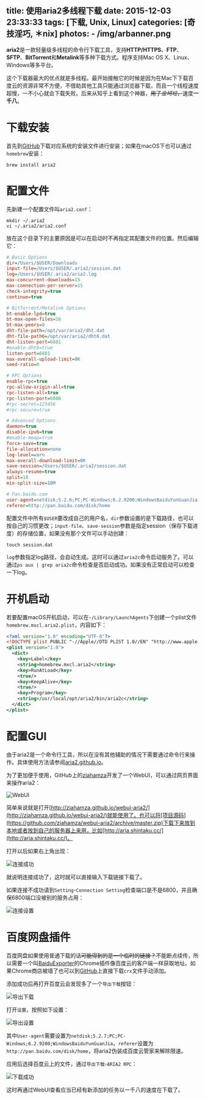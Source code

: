 title: 使用aria2多线程下载
date: 2015-12-03 23:33:33
tags: [下载, Unix, Linux]
categories: [奇技淫巧, ＊nix]
photos: 
	- /img/arbanner.png
---
**aria2**是一款轻量级多线程的命令行下载工具，支持**HTTP/HTTPS**、**FTP**、**SFTP**、**BitTorrent**和**Metalink**等多种下载方式。程序支持Mac OS X、Linux、Windows等多平台。

这个下载器最大的优点就是多线程。最开始接触它的时候是因为在Mac下下载百度云的资源非常不方便，不借助其他工具只能通过浏览器下载，而且一个线程速度超慢，一不小心就会下载失败。后来从知乎上看到这个神器，~~用了*金坷垃*，~~速度**一千八**。

# 下载安装
首先到[GitHub](https://github.com/tatsuhiro-t/aria2/releases)下载对应系统的安装文件进行安装；如果在macOS下也可以通过`homebrew`安装：

	brew install aria2

# 配置文件
先新建一个配置文件叫`aria2.conf`：

	mkdir ~/.aria2
	vi ~/.aria2/aria2.conf
	
放在这个目录下的主要原因是可以在启动时不再指定其配置文件的位置。然后编辑它：

```ini
# Basic Options
dir=/Users/$USER/Downloads
input-file=/Users/$USER/.aria2/session.dat
log=/Users/$USER/.aria2/aria2.log
max-concurrent-downloads=15
max-connection-per-server=15
check-integrity=true
continue=true

# BitTorrent/Metalink Options
bt-enable-lpd=true
bt-max-open-files=16
bt-max-peers=8
dht-file-path=/opt/var/aria2/dht.dat
dht-file-path6=/opt/var/aria2/dht6.dat
dht-listen-port=6801
#enable-dht6=true
listen-port=6801
max-overall-upload-limit=0K
seed-ratio=0

# RPC Options
enable-rpc=true
rpc-allow-origin-all=true
rpc-listen-all=true
rpc-listen-port=6800
#rpc-secret=123456
#rpc-secure=true

# Advanced Options
daemon=true
disable-ipv6=true
#enable-mmap=true
force-save=true
file-allocation=none
log-level=warn
max-overall-download-limit=0K
save-session=/Users/$USER/.aria2/session.dat
always-resume=true
split=10
min-split-size=10M

# Pan.baidu.com
user-agent=netdisk;5.2.6;PC;PC-Windows;6.2.9200;WindowsBaiduYunGuanJia
referer=http://pan.baidu.com/disk/home
```
配置文件中所有`$USER`要改成自己的用户名，`dir`参数设置的是下载路径，也可以按自己的习惯更改；`input-file`、`save-session`参数是指定session（保存下载进度）的存储位置，如果没有那个文件可以手动创建：

	touch session.dat

`log`参数指定log路径，会自动生成。这时可以通过`aria2c`命令启动服务了。可以通过`ps aux | grep aria2c`命令检查是否启动成功。如果没有正常启动可以检查一下log。

# 开机启动
若要配置macOS开机启动，可以在`~/Library/LaunchAgents`下创建一个plist文件`homebrew.mxcl.aria2.plist`，内容如下：

```xml
<?xml version="1.0" encoding="UTF-8"?>
<!DOCTYPE plist PUBLIC "-//Apple//DTD PLIST 1.0//EN" "http://www.apple.com/DTDs/PropertyList-1.0.dtd">
<plist version="1.0">
  <dict>
    <key>Label</key>
    <string>homebrew.mxcl.aria2</string>
    <key>RunAtLoad</key>
    <true/>
    <key>KeepAlive</key>
    <true/>
    <key>Program</key>
    <string>/usr/local/opt/aria2/bin/aria2c</string>
  </dict>
</plist>
```

# 配置GUI
由于aria2是一个命令行工具，所以在没有其他辅助的情况下需要通过命令行来操作。具体使用方法请参阅[aria2.github.io](https://aria2.github.io/)。

为了更加便于使用，GitHub上的[ziahamza](https://github.com/ziahamza)开发了一个WebUI，可以通过网页界面来操作aria2：

![WebUI](/img/arui.png)	

简单来说就是打开[http://ziahamza.github.io/webui-aria2/](http://ziahamza.github.io/webui-aria2/)就能使用了。也可以将[项目源码](https://github.com/ziahamza/webui-aria2/archive/master.zip)下载下来放到本地或者放到自己的服务器上来用，比如[http://aria.shintaku.cc/](http://aria.shintaku.cc/)。

打开以后如果右上角出现：

![连接成功](/img/arsuccess.png)	
	
就说明连接成功了，这时就可以直接输入下载链接下载了。

如果连接不成功请到`Setting`-`Connection Setting`检查端口是不是6800，并且确保6800端口没被别的服务占用：

![连接设置](/img/arsetting.png)	

# 百度网盘插件
百度网盘如果使用普通下载的话~~可能得到的是一个临时的链接？~~不能断点续传，所以需要一个叫[BaiduExporter](https://chrome.google.com/webstore/detail/baiduexporter/mjaenbjdjmgolhoafkohbhhbaiedbkno)的Chrome插件像百度云的客户端一样获取地址。如果Chrome商店被墙了也可以到[GitHub](https://github.com/acgotaku/BaiduExporter/blob/master/BaiduExporter.crx?raw=true)上直接下载`crx`文件手动添加。

添加成功后再打开百度云会发现多了一个`导出下载`按钮：

![导出下载](/img/arbaiduyun.png)	

打开`设置`，按照如下设置：

![导出设置](/img/aryunsetting.png)

其中`User-agent`需要设置为`netdisk;5.2.7;PC;PC-Windows;6.2.9200;WindowsBaiduYunGuanJia`，`referer`设置为`http://pan.baidu.com/disk/home`，将aria2伪装成百度云管家来解除限速。

应用后选择百度云上的文件，通过`导出下载`-`ARIA2 RPC`：

![下载成功](/img/ardownload.png)

这时再通过WebUI查看应当已经有新添加的任务以一千八的速度在下载了。